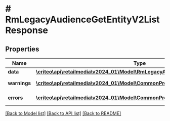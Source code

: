 # # RmLegacyAudienceGetEntityV2ListResponse

## Properties

Name | Type | Description | Notes
------------ | ------------- | ------------- | -------------
**data** | [**\criteo\api\retailmedia\v2024_01\Model\RmLegacyAudienceGetEntityV2Resource[]**](RmLegacyAudienceGetEntityV2Resource.md) |  | [optional]
**warnings** | [**\criteo\api\retailmedia\v2024_01\Model\CommonProblem[]**](CommonProblem.md) |  | [optional] [readonly]
**errors** | [**\criteo\api\retailmedia\v2024_01\Model\CommonProblem[]**](CommonProblem.md) |  | [optional] [readonly]

[[Back to Model list]](../../README.md#models) [[Back to API list]](../../README.md#endpoints) [[Back to README]](../../README.md)
